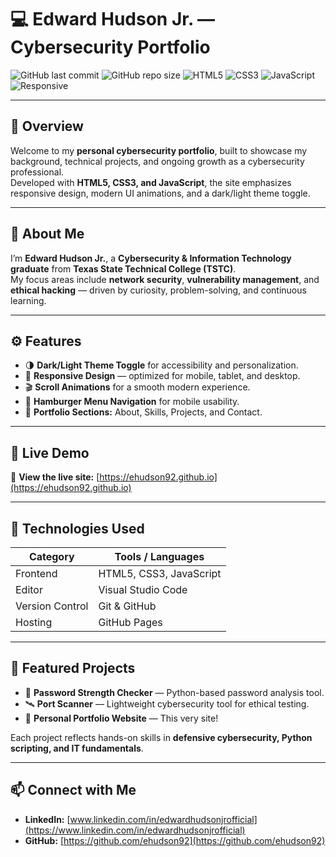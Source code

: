 # 💻 Edward Hudson Jr. — Cybersecurity Portfolio

![GitHub last commit](https://img.shields.io/github/last-commit/ehudson92/edwardhudson92.github.io)
![GitHub repo size](https://img.shields.io/github/repo-size/ehudson92/edwardhudson92.github.io)
![HTML5](https://img.shields.io/badge/HTML5-orange?logo=html5)
![CSS3](https://img.shields.io/badge/CSS3-blue?logo=css3)
![JavaScript](https://img.shields.io/badge/JavaScript-yellow?logo=javascript)
![Responsive](https://img.shields.io/badge/Design-Responsive-brightgreen)

---

## 🧩 Overview

Welcome to my **personal cybersecurity portfolio**, built to showcase my background, technical projects, and ongoing growth as a cybersecurity professional.  
Developed with **HTML5, CSS3, and JavaScript**, the site emphasizes responsive design, modern UI animations, and a dark/light theme toggle.

---

## 🧠 About Me

I’m **Edward Hudson Jr.**, a **Cybersecurity & Information Technology graduate** from **Texas State Technical College (TSTC)**.  
My focus areas include **network security**, **vulnerability management**, and **ethical hacking** — driven by curiosity, problem-solving, and continuous learning.

---

## ⚙️ Features

- 🌗 **Dark/Light Theme Toggle** for accessibility and personalization.  
- 📱 **Responsive Design** — optimized for mobile, tablet, and desktop.  
- 🎬 **Scroll Animations** for a smooth modern experience.  
- 🧭 **Hamburger Menu Navigation** for mobile usability.  
- 🧾 **Portfolio Sections:** About, Skills, Projects, and Contact.  

---

## 🚀 Live Demo

🔗 **View the live site:** [https://ehudson92.github.io](https://ehudson92.github.io)

---

## 🧱 Technologies Used

| Category | Tools / Languages |
|-----------|-------------------|
| Frontend | HTML5, CSS3, JavaScript |
| Editor | Visual Studio Code |
| Version Control | Git & GitHub |
| Hosting | GitHub Pages |

---

## 💼 Featured Projects

- 🔐 **Password Strength Checker** — Python-based password analysis tool.  
- 🛰️ **Port Scanner** — Lightweight cybersecurity tool for ethical testing.  
- 🧾 **Personal Portfolio Website** — This very site!  

Each project reflects hands-on skills in **defensive cybersecurity, Python scripting, and IT fundamentals**.

---

## 📫 Connect with Me

- **LinkedIn:** [www.linkedin.com/in/edwardhudsonjrofficial](https://www.linkedin.com/in/edwardhudsonjrofficial)  
- **GitHub:** [https://github.com/ehudson92](https://github.com/ehudson92)
